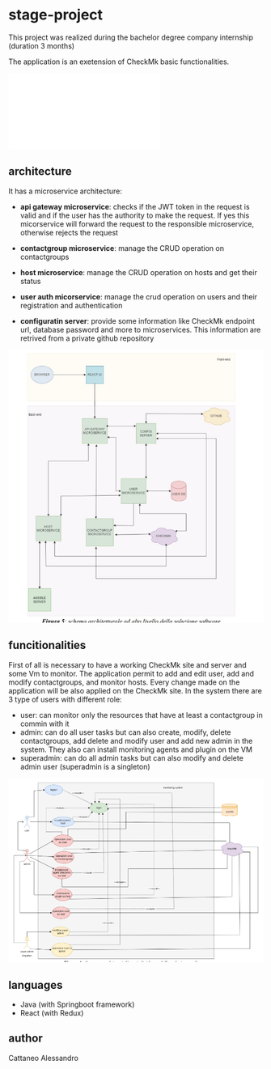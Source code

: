 # stage-project

This project was realized during the bachelor degree company internship (duration 3 months)

The application is an exetension of CheckMk basic functionalities.

![for more info read the description document](description.pdf)


## architecture

It has a microservice architecture:

- **api gateway microservice**: checks if the JWT token in the request is valid and if the user has the authority to make the request. If yes this micorservice will forward the request to the responsible microservice, otherwise rejects the request

- **contactgroup microservice**:  manage the CRUD operation on contactgroups

- **host microservice**: manage the CRUD operation on hosts and get their status

- **user auth micorservice**: manage the crud operation on users and their registration and authentication

- **configuratin server**: provide some information like CheckMk endpoint url, database password and more to microservices. This information are retrived from a private github repository

![for more info see the architecture diagram](architecture_diagram.jpg)



## funcitionalities

First of all is necessary to have a working CheckMk site and server and some Vm to monitor. The application permit to add and edit user, add and modify contactgroups, and monitor hosts. Every change made on the application will be also applied on the CheckMk site. In the system there are 3 type of users with different role:

- user: can monitor only the resources that have at least a contactgroup in commin with it 
- admin: can do all user tasks but can also create, modify, delete contactgroups, add delete and modify user and add new admin in the system. They also can install monitoring agents and plugin on the VM
- superadmin: can do all admin tasks but can also modify and delete admin user (superadmin is a singleton)

![for more info see the use case diagram](usecase_diagram.png)


## languages

- Java (with Springboot framework)
- React (with Redux)


## author 

Cattaneo Alessandro
